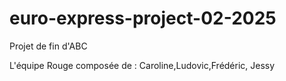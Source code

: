 # euro-express-project-02-2025
Projet de fin d'ABC 


L'équipe Rouge composée de : Caroline,Ludovic,Frédéric, Jessy
